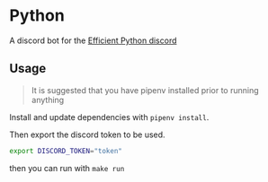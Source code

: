 # Python

A discord bot for the [Efficient Python discord](https://discord.gg/kadYAst)

## Usage

> It is suggested that you have pipenv installed prior to running anything

Install and update dependencies with `pipenv install`.

Then export the discord token to be used.

```bash
export DISCORD_TOKEN="token"
```

then you can run with `make run`
